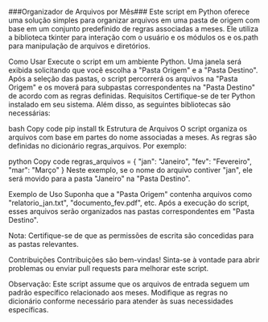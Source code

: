 ###Organizador de Arquivos por Mês###
Este script em Python oferece uma solução simples para organizar arquivos em uma pasta de origem com base em um conjunto predefinido de regras associadas a meses. Ele utiliza a biblioteca tkinter para interação com o usuário e os módulos os e os.path para manipulação de arquivos e diretórios.

Como Usar
Execute o script em um ambiente Python.
Uma janela será exibida solicitando que você escolha a "Pasta Origem" e a "Pasta Destino".
Após a seleção das pastas, o script percorrerá os arquivos na "Pasta Origem" e os moverá para subpastas correspondentes na "Pasta Destino" de acordo com as regras definidas.
Requisitos
Certifique-se de ter Python instalado em seu sistema. Além disso, as seguintes bibliotecas são necessárias:

bash
Copy code
pip install tk
Estrutura de Arquivos
O script organiza os arquivos com base em partes do nome associadas a meses. As regras são definidas no dicionário regras_arquivos. Por exemplo:

python
Copy code
regras_arquivos = {
    "jan": "Janeiro",
    "fev": "Fevereiro",
    "mar": "Março"
}
Neste exemplo, se o nome do arquivo contiver "jan", ele será movido para a pasta "Janeiro" na "Pasta Destino".

Exemplo de Uso
Suponha que a "Pasta Origem" contenha arquivos como "relatorio_jan.txt", "documento_fev.pdf", etc. Após a execução do script, esses arquivos serão organizados nas pastas correspondentes em "Pasta Destino".

Nota: Certifique-se de que as permissões de escrita são concedidas para as pastas relevantes.

Contribuições
Contribuições são bem-vindas! Sinta-se à vontade para abrir problemas ou enviar pull requests para melhorar este script.

Observação: Este script assume que os arquivos de entrada seguem um padrão específico relacionado aos meses. Modifique as regras no dicionário conforme necessário para atender às suas necessidades específicas.
